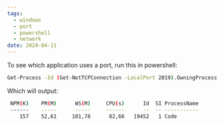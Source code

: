 ```yaml
---
tags:
  - windows
  - port
  - powershell
  - network
date: 2024-04-11
---
```


To see which application uses a port, run this in powershell:

```bash
Get-Process -Id (Get-NetTCPConnection -LocalPort 2019).OwningProcess
```

Which will output:

```bash
 NPM(K)    PM(M)      WS(M)     CPU(s)      Id  SI ProcessName
 ------    -----      -----     ------      --  -- -----------
    157    52,61     101,78      82,66   19452   1 Code
```